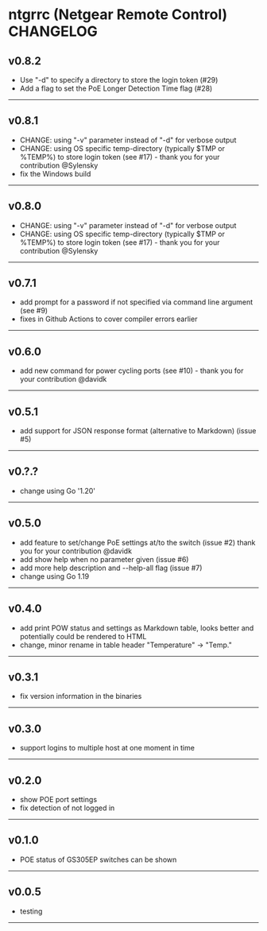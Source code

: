 
# ntgrrc (Netgear Remote Control) CHANGELOG

## v0.8.2

* Use "-d" to specify a directory to store the login token (#29)
* Add a flag to set the PoE Longer Detection Time flag (#28)

----

## v0.8.1

* CHANGE: using "-v" parameter instead of "-d" for verbose output
* CHANGE: using OS specific temp-directory (typically $TMP or %TEMP%) to store login token (see #17) - thank you for your contribution @Sylensky
* fix the Windows build

----

## v0.8.0

* CHANGE: using "-v" parameter instead of "-d" for verbose output
* CHANGE: using OS specific temp-directory (typically $TMP or %TEMP%) to store login token (see #17) - thank you for your contribution @Sylensky

----

## v0.7.1

* add prompt for a password if not specified via command line argument (see #9)
* fixes in Github Actions to cover compiler errors earlier

----

## v0.6.0

* add new command for power cycling ports (see #10) - thank you for your contribution @davidk

----

## v0.5.1

* add support for JSON response format (alternative to Markdown) (issue #5)

----

## v0.?.?

* change using Go '1.20'

----

## v0.5.0

* add feature to set/change PoE settings at/to the switch (issue #2) thank you for your contribution @davidk
* add show help when no parameter given (issue #6)
* add more help description and --help-all flag (issue #7)
* change using Go 1.19

----

## v0.4.0

* add print POW status and settings as Markdown table, looks better and potentially could be rendered to HTML
* change, minor rename in table header "Temperature" -> "Temp."

----

## v0.3.1

* fix version information in the binaries

----

## v0.3.0

* support logins to multiple host at one moment in time

----

## v0.2.0

* show POE port settings
* fix detection of not logged in

----

## v0.1.0

* POE status of GS305EP switches can be shown

----

## v0.0.5

* testing 

----
